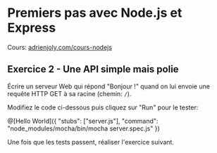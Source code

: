 # Premiers pas avec Node.js et Express

Cours: [adrienjoly.com/cours-nodejs](https://adrienjoly.com/cours-nodejs/)

<!-- Code source: [GitHub](https://github.com/adrienjoly/playground-r8m63hre). -->

## Exercice 2 - Une API simple mais polie

Écrire un serveur Web qui répond "Bonjour !" quand on lui envoie une requête HTTP GET à sa racine (chemin: `/`).

Modifiez le code ci-dessous puis cliquez sur "Run" pour le tester:

@[Hello World]({
  "stubs": ["server.js"],
  "command": "node_modules/mocha/bin/mocha server.spec.js"
})

Une fois que les tests passent, réaliser l'exercice suivant.
